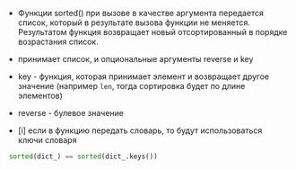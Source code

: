 
- Функции sorted() при вызове в качестве аргумента передается список, который в результате вызова функции не меняется.
  Результатом функция возвращает новый отсортированный в порядке возрастания список.
  
- принимает список, и опциональные аргументы reverse и key

- key - функция, которая принимает элемент и возвращает другое значение (например `len`, тогда сортировка будет по длине элементов)

- reverse - булевое значение


- [i] если в функцию передать словарь, то будут использоваться ключи словаря 
```python
 sorted(dict_) == sorted(dict_.keys())
```